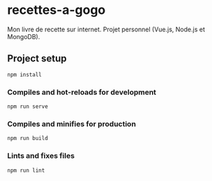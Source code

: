 # recettes-a-gogo
Mon livre de recette sur internet. Projet personnel (Vue.js, Node.js et MongoDB).

## Project setup
```
npm install
```

### Compiles and hot-reloads for development
```
npm run serve
```

### Compiles and minifies for production
```
npm run build
```

### Lints and fixes files
```
npm run lint
```
